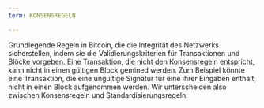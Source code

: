 ```yaml
---
term: KONSENSREGELN

---
```

Grundlegende Regeln in Bitcoin, die die Integrität des Netzwerks sicherstellen, indem sie die Validierungskriterien für Transaktionen und Blöcke vorgeben. Eine Transaktion, die nicht den Konsensregeln entspricht, kann nicht in einen gültigen Block gemined werden. Zum Beispiel könnte eine Transaktion, die eine ungültige Signatur für eine ihrer Eingaben enthält, nicht in einen Block aufgenommen werden. Wir unterscheiden also zwischen Konsensregeln und Standardisierungsregeln.